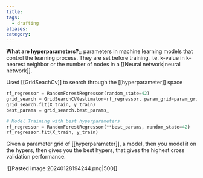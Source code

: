 ```yaml
---
title: 
tags:
  - drafting
aliases: 
category:
---
```

**What are hyperparameters?**;; parameters in machine learning models that control the learning process. They are set before training, i.e. k-value in k-nearest neighbor or the number of nodes in a [[Neural network|neural network]].

Used [[GridSeachCv]] to search through the [[hyperparameter]] space

```python
rf_regressor = RandomForestRegressor(random_state=42)
grid_search = GridSearchCV(estimator=rf_regressor, param_grid=param_grid, cv=5, scoring='neg_mean_absolute_error')
grid_search.fit(X_train, y_train)
best_params = grid_search.best_params_

# Model Training with best hyperparameters
rf_regressor = RandomForestRegressor(**best_params, random_state=42)
rf_regressor.fit(X_train, y_train)
```

Given a parameter grid of [[hyperparameter]], a model, then you model it on the hypers, then gives you the best hypers, that gives the highest cross validation performance.

![[Pasted image 20240128194244.png|500]]

